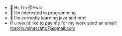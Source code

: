 - 👋 Hi, I’m @Ewlii 
- 👀 I’m interested in programming
- 🌱 I’m currently learning java and html
- If u would like to pay me for my work send an email: marcin.minecrafto7@gmail.com


<!---
U use this for ur own risk so make sure to backup ur device!
